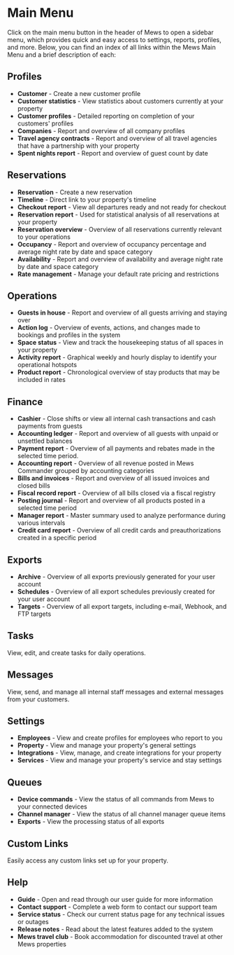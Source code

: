 # Main Menu

Click on the main menu button in the header of Mews to open a sidebar menu, which provides quick and easy access to settings, reports, profiles, and more. Below, you can find an index of all links within the Mews Main Menu and a brief description of each:

## Profiles

* **Customer** - Create a new customer profile
* **Customer statistics** - View statistics about customers currently at your property
* **Customer profiles** - Detailed reporting on completion of your customers' profiles
* **Companies** - Report and overview of all company profiles 
* **Travel agency contracts** - Report and overview of all travel agencies that have a partnership with your property
* **Spent nights report** - Report and overview of guest count by date

## Reservations

* **Reservation** - Create a new reservation
* **Timeline** - Direct link to your property's timeline
* **Checkout report** - View all departures ready and not ready for checkout
* **Reservation report** - Used for statistical analysis of all reservations at your property
* **Reservation overview** - Overview of all reservations currently relevant to your operations
* **Occupancy** - Report and overview of occupancy percentage and average night rate by date and space category
* **Availability** - Report and overview of availability and average night rate by date and space category
* **Rate management** - Manage your default rate pricing and restrictions

## Operations

* **Guests in house** - Report and overview of all guests arriving and staying over
* **Action log** - Overview of events, actions, and changes made to bookings and profiles in the system
* **Space status** - View and track the housekeeping status of all spaces in your property
* **Activity report** - Graphical weekly and hourly display to identify your operational hotspots
* **Product report** - Chronological overview of stay products that may be included in rates

## Finance

* **Cashier** - Close shifts or view all internal cash transactions and cash payments from guests
* **Accounting ledger** -  Report and overview of all guests with unpaid or unsettled balances
* **Payment report** - Overview of all payments and rebates made in the selected time period.
* **Accounting report** - Overview of all revenue posted in Mews Commander grouped by accounting categories
* **Bills and invoices** - Report and overview of all issued invoices and closed bills
* **Fiscal record report**  - Overview of all bills closed via a fiscal registry
* **Posting journal** - Report and overview of all products posted in a selected time period
* **Manager report** - Master summary used to analyze performance during various intervals
* **Credit card report** - Overview of all credit cards and preauthorizations created in a specific period

## Exports

* **Archive** - Overview of all exports previously generated for your user account
* **Schedules** - Overview of all export schedules previously created for your user account
* **Targets** - Overview of all export targets, including e-mail, Webhook, and FTP targets

## Tasks

View, edit, and create tasks for daily operations.

## Messages

View, send, and manage all internal staff messages and external messages from your customers.

## Settings

* **Employees** - View and create profiles for employees who report to you
* **Property** - View and manage your property's general settings
* **Integrations** - View, manage, and create integrations for your property
* **Services** - View and manage your property's service and stay settings

## Queues

* **Device commands** - View the status of all commands from Mews to your connected devices
* **Channel manager** - View the status of all channel manager queue items
* **Exports** - View the processing status of all exports

## Custom Links

Easily access any custom links set up for your property.

## Help

* **Guide** - Open and read through our user guide for more information
* **Contact support** - Complete a web form to contact our support team
* **Service status** - Check our current status page for any technical issues or outages
* **Release notes** - Read about the latest features added to the system
* **Mews travel club** - Book accommodation for discounted travel at other Mews properties

